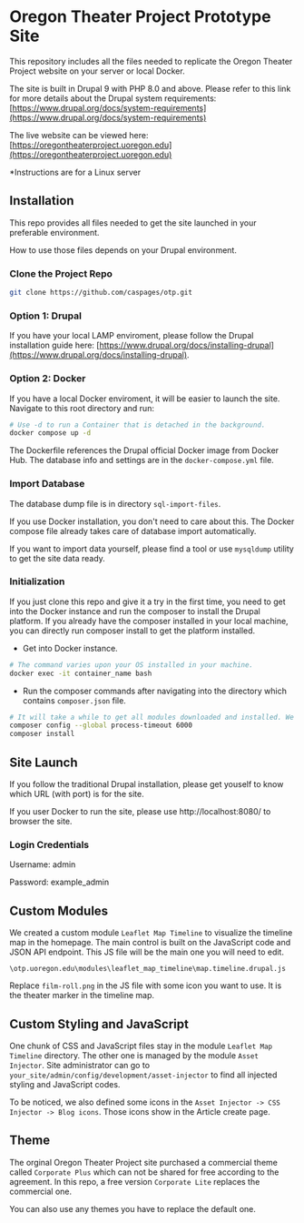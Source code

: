 # Oregon Theater Project Prototype Site
This repository includes all the files needed to replicate the Oregon Theater Project website on your server or local Docker.

The site is built in Drupal 9 with PHP 8.0 and above. Please refer to this link for more details about the Drupal system requirements: [https://www.drupal.org/docs/system-requirements](https://www.drupal.org/docs/system-requirements)

The live website can be viewed here: [https://oregontheaterproject.uoregon.edu](https://oregontheaterproject.uoregon.edu)

*Instructions are for a Linux server

## Installation

This repo provides all files needed to get the site launched in your preferable environment.

How to use those files depends on your Drupal environment.

### Clone the Project Repo

``` bash
git clone https://github.com/caspages/otp.git
```

### Option 1: Drupal

If you have your local LAMP enviroment, please follow the Drupal installation guide here: [https://www.drupal.org/docs/installing-drupal](https://www.drupal.org/docs/installing-drupal). 

### Option 2: Docker

If you have a local Docker enviroment, it will be easier to launch the site. Navigate to this root directory and run:

``` bash
# Use -d to run a Container that is detached in the background.
docker compose up -d
```

The Dockerfile references the Drupal official Docker image from Docker Hub. The database info and settings are in the `docker-compose.yml` file.

### Import Database

The database dump file is in directory `sql-import-files`.

If you use Docker installation, you don't need to care about this. The Docker compose file already takes care of database import automatically.

If you want to import data yourself, please find a tool or use `mysqldump` utility to get the site data ready.

### Initialization

If you just clone this repo and give it a try in the first time, you need to get into the Docker instance and run the composer to install the Drupal platform. If you already have the composer installed in your local machine, you can directly run composer install to get the platform installed.

* Get into Docker instance.

``` bash
# The command varies upon your OS installed in your machine.
docker exec -it container_name bash
```

* Run the composer commands after navigating into the directory which contains `composer.json` file.

``` bash
# It will take a while to get all modules downloaded and installed. We set up timeout to avoid incomplete exit.
composer config --global process-timeout 6000
composer install
```

## Site Launch

If you follow the traditional Drupal installation, please get youself to know which URL (with port) is for the site.

If you user Docker to run the site, please use http://localhost:8080/ to browser the site.

### Login Credentials

Username: admin

Password: example_admin

## Custom Modules

We created a custom module `Leaflet Map Timeline` to visualize the timeline map in the homepage. The main control is built on the JavaScript code and JSON API endpoint. This JS file will be the main one you will need to edit.

```
\otp.uoregon.edu\modules\leaflet_map_timeline\map.timeline.drupal.js
```

Replace `film-roll.png` in the JS file with some icon you want to use. It is the theater marker in the timeline map.

## Custom Styling and JavaScript

One chunk of CSS and JavaScript files stay in the module `Leaflet Map Timeline` directory. The other one is managed by the module `Asset Injector`. Site administrator can go to `your_site/admin/config/development/asset-injector` to find all injected styling and JavaScript codes.

To be noticed, we also defined some icons in the `Asset Injector -> CSS Injector -> Blog icons`. Those icons show in the Article create page.

## Theme

The orginal Oregon Theater Project site purchased a commercial theme called `Corporate Plus` which can not be shared for free according to the agreement. In this repo, a free version `Corporate Lite` replaces the commercial one.

You can also use any themes you have to replace the default one.